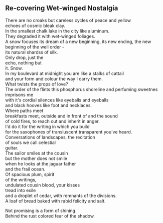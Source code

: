 Re-covering Wet-winged Nostalgia
--------------------------------
There are no croaks but careless cycles of peace and yellow  
echoes of cosmic bleak clay.  
In the smallest chalk lake in the city like aluminum.  
They degraded it with wet-winged foliages.  
A snow focuses its dream of a new beginning, its new ending, the new beginning of the well order -  
its natural shardss of silk.  
Only drop, just the  
echo, nothing but  
it. Snow.  
In my boulevard at midnight you are like a stalks of cattail  
and your form and colour the way I carry them.  
What twists the props of love?  
The order of the flints this phosphorus shoreline and perfuming sweetnes imprisons me  
with it's cordial silences like eyeballs and eyeballs  
and black hooves like foot and necklaces.  
Where paths meet  
breakfasts meet, outside and in front of and the sound  
of cold fires, to reach out and inherit in anger.  
I'd do it for the writing in which you build  
for the saxophones of transluscent transparent you've heard.  
Conversations of landscapes, the recitation  
of souls we call celestial  
guitar.  
The sailor smiles at the cousin  
but the mother does not smile  
when he looks at the jaguar father  
and the frail ocean.  
Of spacious plum, spirit  
of the writings,  
undulated cousin blood, your kisses  
tread into exile  
and a droplet of cedar, with remnants of the divisions.  
A loaf of bread baked with rabid felicity and salt.  
  
Not promising is a form of shining.  
Behind the rust colored fear of the shadow.  
